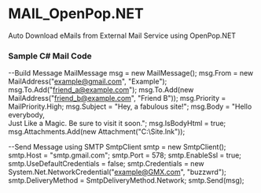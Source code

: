 # MAIL_OpenPop.NET
Auto Download eMails from External Mail Service using OpenPop.NET 

### Sample C# Mail Code

--Build Message
MailMessage msg = new MailMessage(); 
msg.From = new MailAddress("example@gmail.com", "Example"); 
msg.To.Add("friend_a@example.com");
msg.To.Add(new MailAddress("friend_b@example.com", "Friend B"));
msg.Priority = MailPriority.High;
msg.Subject = "Hey, a fabulous site!";
msg.Body = "Hello everybody,<br /> Just Like a Magic. Be sure to visit it soon.";
msg.IsBodyHtml = true;
msg.Attachments.Add(new Attachment("C:\\Site.lnk"));

--Send Message using SMTP
SmtpClient smtp = new SmtpClient();
smtp.Host = "smtp.gmail.com";
smtp.Port = 578;
smtp.EnableSsl = true;
smtp.UseDefaultCredentials = false;
smtp.Credentials = new System.Net.NetworkCredential("example@GMX.com", "buzzwrd");
smtp.DeliveryMethod = SmtpDeliveryMethod.Network;
smtp.Send(msg);
